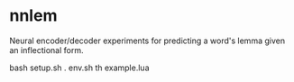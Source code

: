 # nnlem
Neural encoder/decoder experiments for predicting a word's lemma given an inflectional form.


bash setup.sh
. env.sh
th example.lua
